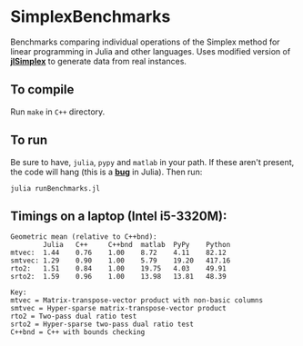 SimplexBenchmarks
=================
Benchmarks comparing individual operations of the Simplex method for linear programming in Julia and other languages. Uses modified version of **[jlSimplex]** to generate data from real instances.

[jlSimplex]: https://github.com/mlubin/jlSimplex

## To compile

Run ```make``` in ```C++``` directory.

## To run

Be sure to have, ```julia```, ```pypy``` and ```matlab``` in your path. If these aren't present, the code will hang (this is a **[bug]** in Julia). Then run: 

```julia runBenchmarks.jl```

[bug]: https://github.com/JuliaLang/julia/issues/1514

## Timings on a laptop (Intel i5-3320M):

	Geometric mean (relative to C++bnd):
			Julia	C++		C++bnd	matlab	PyPy	Python	
	mtvec:	1.44	0.76	1.00	8.72	4.11	82.12	
	smtvec:	1.29	0.90	1.00	5.79	19.20	417.16	
	rto2:	1.51	0.84	1.00	19.75	4.03	49.91	
	srto2:	1.59	0.96	1.00	13.98	13.81	48.39	
	
	Key:
	mtvec = Matrix-transpose-vector product with non-basic columns
	smtvec = Hyper-sparse matrix-transpose-vector product
	rto2 = Two-pass dual ratio test
	srto2 = Hyper-sparse two-pass dual ratio test
	C++bnd = C++ with bounds checking
